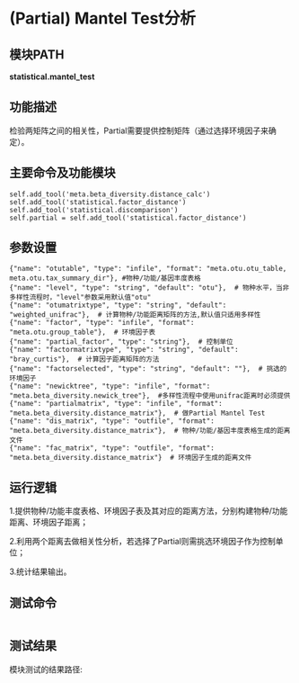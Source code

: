 (Partial) Mantel Test分析
===========


模块PATH
---------

**statistical.mantel_test**


功能描述
--------
检验两矩阵之间的相关性，Partial需要提供控制矩阵（通过选择环境因子来确定）。


主要命令及功能模块
------------------
```
self.add_tool('meta.beta_diversity.distance_calc')
self.add_tool('statistical.factor_distance')
self.add_tool('statistical.discomparison')
self.partial = self.add_tool('statistical.factor_distance')
```

参数设置
--------
```
{"name": "otutable", "type": "infile", "format": "meta.otu.otu_table, meta.otu.tax_summary_dir"}, #物种/功能/基因丰度表格
{"name": "level", "type": "string", "default": "otu"},  # 物种水平，当非多样性流程时，"level"参数采用默认值"otu"
{"name": "otumatrixtype", "type": "string", "default": "weighted_unifrac"},  # 计算物种/功能距离矩阵的方法,默认值只适用多样性
{"name": "factor", "type": "infile", "format": "meta.otu.group_table"},  # 环境因子表
{"name": "partial_factor", "type": "string"},  # 控制单位
{"name": "factormatrixtype", "type": "string", "default": "bray_curtis"},  # 计算因子距离矩阵的方法
{"name": "factorselected", "type": "string", "default": ""},  # 挑选的环境因子
{"name": "newicktree", "type": "infile", "format": "meta.beta_diversity.newick_tree"},  #多样性流程中使用unifrac距离时必须提供
{"name": "partialmatrix", "type": "infile", "format": "meta.beta_diversity.distance_matrix"},  # 做Partial Mantel Test
{"name": "dis_matrix", "type": "outfile", "format": "meta.beta_diversity.distance_matrix"},  # 物种/功能/基因丰度表格生成的距离文件
{"name": "fac_matrix", "type": "outfile", "format": "meta.beta_diversity.distance_matrix"}  # 环境因子生成的距离文件
```

运行逻辑
-------
1.提供物种/功能丰度表格、环境因子表及其对应的距离方法，分别构建物种/功能距离、环境因子距离；

2.利用两个距离去做相关性分析，若选择了Partial则需挑选环境因子作为控制单位；

3.统计结果输出。



测试命令
-----------------------------------
```

```

测试结果
-----------------------------------
模块测试的结果路径:
